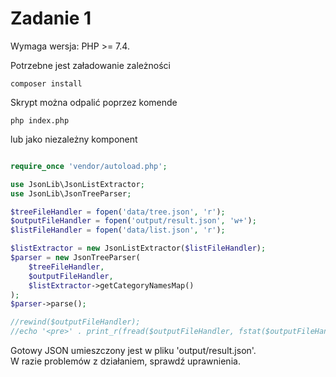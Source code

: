<h1>Zadanie 1</h1>

Wymaga wersja: PHP >= 7.4.

Potrzebne jest załadowanie zależności
```console
composer install
```

Skrypt można odpalić poprzez komende
```console
php index.php
```

lub jako niezależny komponent

```php

require_once 'vendor/autoload.php';

use JsonLib\JsonListExtractor;
use JsonLib\JsonTreeParser;

$treeFileHandler = fopen('data/tree.json', 'r');
$outputFileHandler = fopen('output/result.json', 'w+');
$listFileHandler = fopen('data/list.json', 'r');

$listExtractor = new JsonListExtractor($listFileHandler);
$parser = new JsonTreeParser(
    $treeFileHandler,
    $outputFileHandler,
    $listExtractor->getCategoryNamesMap()
);
$parser->parse();

//rewind($outputFileHandler);
//echo '<pre>' . print_r(fread($outputFileHandler, fstat($outputFileHandler)['size'])) . '</pre>';
```

Gotowy JSON umieszczony jest w pliku 'output/result.json'.<br>
W razie problemów z działaniem, sprawdź uprawnienia.